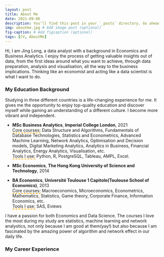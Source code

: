 ```yaml
---
layout: post
title: About Me
date: 2021-09-06
description: You’ll find this post in your `_posts` directory. Go ahead and edit it and re-build the site to see your changes. # Add post description (optional)
img: aboutme.jpg # Add image post (optional)
fig-caption: # Add figcaption (optional)
tags: [CV, AboutMe]
---
```


Hi, I am Jing Long, a data analyst with a background in Economics and Business Analytics. I enjoy the process of getting valuable insights out of data, from the first ideas around what you want to achieve, through data preparation, analysis and visualisation, all the way to the business implications. Thinking like an economist and acting like a data scientist is what I want to do.

### My Education Background  

Studying in three different countries is a life-changing experience for me. It gives me the opportunity to enjoy top-quality education and discover myself while gaining an understanding of a different culture. I become more vibrant and independent.  

- **MSc Business Analytics**, **Imperial College London**, 2021  
<span style="border-bottom:2px dashed orange;">Core courses:</span> Data Structure and Algorithms, Fundamentals of Database Technologies, Statistics and Econometrics, Advanced Machine Learning, Network Analytics, Optimisation and Decision models, Digital Marketing Analytics, Analytics in Business, Financial Analytics, Energy Analytics, Visualisation, etc.  
<span style="border-bottom:2px dashed orange;">Tools I use:</span> Python, R, PostgreSQL, Tableau, AMPL, Excel.

- **MSc Economics**, **The Hong Kong University of Science and Technology**, 2014  
- **BA Economics**, **Université Toulouse 1 Capitole(Toulouse School of Economics)**, 2013  
<span style="border-bottom:2px dashed orange;">Core courses:</span> Macroeconomics, Microeconomics, Econometrics, Mathematics, Statistics, Game theory, Corporate Finance, Information Economics, etc.  
<span style="border-bottom:2px dashed orange;">Tools I use:</span> SAS, Eviews

I have a passion for both Economics and Data Science. The courses I love the most during my study are statistics, machine learning and network analystics, not only because I am good at them(yay!) but also because I am fascinated by the amazing power of algorithm and network effect in our daily life.  

### My Career Experience




